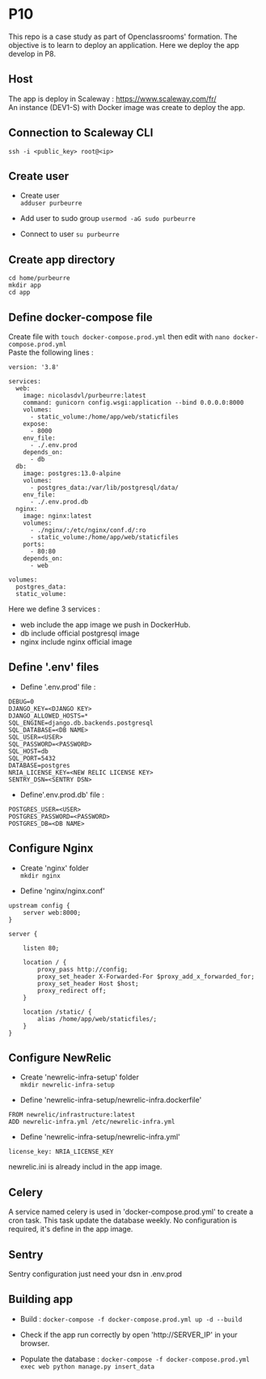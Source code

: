 # P10
This repo is a case study as part of Openclassrooms' formation. The objective is to learn to deploy an application. Here we deploy the app develop in P8.

## Host
The app is deploy in Scaleway : https://www.scaleway.com/fr/  
An instance (DEV1-S) with Docker image was create to deploy the app.

## Connection to Scaleway CLI
`ssh -i <public_key> root@<ip>`  

## Create user 

- Create user  
`adduser purbeurre`  

- Add user to sudo group
`usermod -aG sudo purbeurre`  

- Connect to user 
`su purbeurre`  

## Create app directory

`cd home/purbeurre`  
`mkdir app`  
`cd app`

## Define docker-compose file

Create file with `touch docker-compose.prod.yml` then edit with `nano docker-compose.prod.yml`  
Paste the following lines : 
```
version: '3.8'

services:
  web:
    image: nicolasdvl/purbeurre:latest
    command: gunicorn config.wsgi:application --bind 0.0.0.0:8000
    volumes:
      - static_volume:/home/app/web/staticfiles
    expose:
      - 8000
    env_file:
      - ./.env.prod
    depends_on:
      - db
  db:
    image: postgres:13.0-alpine
    volumes:
      - postgres_data:/var/lib/postgresql/data/
    env_file:
      - ./.env.prod.db
  nginx:
    image: nginx:latest
    volumes:
      - ./nginx/:/etc/nginx/conf.d/:ro
      - static_volume:/home/app/web/staticfiles
    ports:
      - 80:80
    depends_on:
      - web

volumes:
  postgres_data:
  static_volume:

```
Here we define 3 services : 
- web include the app image we push in DockerHub.  
- db include official postgresql image
- nginx include nginx official image

## Define '.env' files

- Define '.env.prod' file : 
```
DEBUG=0
DJANGO_KEY=<DJANGO KEY>
DJANGO_ALLOWED_HOSTS=*
SQL_ENGINE=django.db.backends.postgresql
SQL_DATABASE=<DB NAME>
SQL_USER=<USER>
SQL_PASSWORD=<PASSWORD>
SQL_HOST=db
SQL_PORT=5432
DATABASE=postgres
NRIA_LICENSE_KEY=<NEW RELIC LICENSE KEY>
SENTRY_DSN=<SENTRY DSN>
```

- Define'.env.prod.db' file : 
```
POSTGRES_USER=<USER>
POSTGRES_PASSWORD=<PASSWORD>
POSTGRES_DB=<DB NAME>
```
## Configure Nginx

- Create 'nginx' folder  
`mkdir nginx`

- Define 'nginx/nginx.conf'
```
upstream config {
    server web:8000;
}

server {

    listen 80;

    location / {
        proxy_pass http://config;
        proxy_set_header X-Forwarded-For $proxy_add_x_forwarded_for;
        proxy_set_header Host $host;
        proxy_redirect off;
    }

    location /static/ {
        alias /home/app/web/staticfiles/;
    }
}
```
## Configure NewRelic

- Create 'newrelic-infra-setup' folder  
`mkdir newrelic-infra-setup`  

- Define 'newrelic-infra-setup/newrelic-infra.dockerfile'
```
FROM newrelic/infrastructure:latest
ADD newrelic-infra.yml /etc/newrelic-infra.yml
```

- Define 'newrelic-infra-setup/newrelic-infra.yml'
```
license_key: NRIA_LICENSE_KEY
```  
newrelic.ini is already includ in the app image.

## Celery

A service named celery is used in 'docker-compose.prod.yml' to create a cron task. This task update the database weekly. No configuration is required, it's define in the app image.

## Sentry

Sentry configuration just need your dsn in .env.prod

## Building app

- Build : 
`docker-compose -f docker-compose.prod.yml up -d --build`  

- Check if the app run correctly by open 'http://SERVER_IP' in your browser.

- Populate the database :
`docker-compose -f docker-compose.prod.yml exec web python manage.py insert_data`
